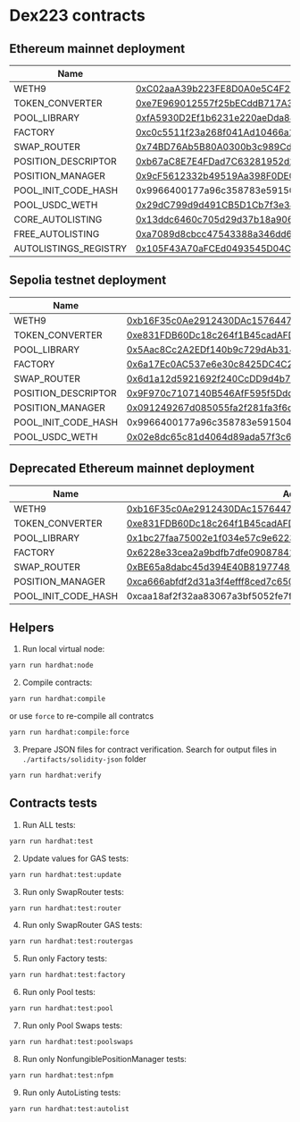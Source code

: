 # Dex223 contracts

## Ethereum mainnet deployment

| Name                | Address                                                                                                                    |
| ------------------- | -------------------------------------------------------------------------------------------------------------------------- |
| WETH9               | [0xC02aaA39b223FE8D0A0e5C4F27eAD9083C756Cc2](https://etherscan.io/address/0xC02aaA39b223FE8D0A0e5C4F27eAD9083C756Cc2#code) |
| TOKEN_CONVERTER     | [0xe7E969012557f25bECddB717A3aa2f4789ba9f9a](https://etherscan.io/address/0xe7E969012557f25bECddB717A3aa2f4789ba9f9a#code) |
| POOL_LIBRARY        | [0xfA5930D2Ef1b6231e220aeDda88E28C4E8F0F3a0](https://etherscan.io/address/0xfA5930D2Ef1b6231e220aeDda88E28C4E8F0F3a0#code) |
| FACTORY             | [0xc0c5511f23a268f041Ad10466a17b719942a8F1f](https://etherscan.io/address/0xc0c5511f23a268f041Ad10466a17b719942a8F1f#code) |
| SWAP_ROUTER         | [0x74BD76Ab5B80A0300b3c989CdaAC34D2984cEBde](https://etherscan.io/address/0x74BD76Ab5B80A0300b3c989CdaAC34D2984cEBde#code) |
| POSITION_DESCRIPTOR | [0xb67aC8E7E4FDad7C63281952d2e3A5a0912f4ca0](https://etherscan.io/address/0xb67aC8E7E4FDad7C63281952d2e3A5a0912f4ca0#code) |
| POSITION_MANAGER    | [0x9cF5612332b49519Aa398F0DE05d0a69D84124F1](https://etherscan.io/address/0x9cF5612332b49519Aa398F0DE05d0a69D84124F1#code) |
| POOL_INIT_CODE_HASH | 0x9966400177a96c358783e5915045e9e9f19d514dadb45a9e599b5f6295cbfd64                                                         |
| POOL_USDC_WETH      | [0x29dC799d9d491CB5D1Cb7f3e385aEDEa0D39f0dD](https://etherscan.io/address/0x29dC799d9d491CB5D1Cb7f3e385aEDEa0D39f0dD#code) |
| CORE_AUTOLISTING    | [0x13ddc6460c705d29d37b18a906c7fe69fa9e711d](https://etherscan.io/address/0x13ddc6460c705d29d37b18a906c7fe69fa9e711d)      |
| FREE_AUTOLISTING    | [0xa7089d8cbcc47543388a346dd6ebf0b05106a477](https://etherscan.io/address/0xa7089d8cbcc47543388a346dd6ebf0b05106a477)      |
| AUTOLISTINGS_REGISTRY | [0x105F43A70aFCEd0493545D04C1d5687DF4b3f48f](https://etherscan.io/address/0x105F43A70aFCEd0493545D04C1d5687DF4b3f48f)    |

## Sepolia testnet deployment

| Name                | Address                                                                                                                       |
|---------------------|-------------------------------------------------------------------------------------------------------------------------------|
| WETH9               | [0xb16F35c0Ae2912430DAc15764477E179D9B9EbEa](https://sepolia.etherscan.io/address/0xb16F35c0Ae2912430DAc15764477E179D9B9EbEa#code) |
| TOKEN_CONVERTER     | [0xe831FDB60Dc18c264f1B45cadAFD5f2f2993EE83](https://sepolia.etherscan.io/address/0xe831FDB60Dc18c264f1B45cadAFD5f2f2993EE83#code) |
| POOL_LIBRARY        | [0x5Aac8Cc2A2EDf140b9c729dAb31496B9F2a4b511](https://sepolia.etherscan.io/address/0x5Aac8Cc2A2EDf140b9c729dAb31496B9F2a4b511#code) |
| FACTORY             | [0x6a17Ec0AC537e6e30c8425DC4C253F7D5926E66B](https://sepolia.etherscan.io/address/0x6a17Ec0AC537e6e30c8425DC4C253F7D5926E66B#code) |
| SWAP_ROUTER         | [0x6d1a12d5921692f240CcDD9d4b7cAc2cCeD1BEd2](https://sepolia.etherscan.io/address/0x6d1a12d5921692f240CcDD9d4b7cAc2cCeD1BEd2#code) |
| POSITION_DESCRIPTOR | [0x9F970c7107140B546AfF595f5Ddd093d5460f131](https://sepolia.etherscan.io/address/0x9F970c7107140B546AfF595f5Ddd093d5460f131#code) |
| POSITION_MANAGER    | [0x091249267d085055fa2f281fa3f6c0cf4bf70bae](https://sepolia.etherscan.io/address/0x091249267d085055fa2f281fa3f6c0cf4bf70bae#code) |
| POOL_INIT_CODE_HASH | 0x9966400177a96c358783e5915045e9e9f19d514dadb45a9e599b5f6295cbfd64                                                        |
| POOL_USDC_WETH      | [0x02e8dc65c81d4064d89ada57f3c6880aa4f83c66](https://sepolia.etherscan.io/address/0x02e8dc65c81d4064d89ada57f3c6880aa4f83c66#code) |

## Deprecated Ethereum mainnet deployment

| Name                | Address                                                                                                                       |
|---------------------|-------------------------------------------------------------------------------------------------------------------------------|
| WETH9               | [0xb16F35c0Ae2912430DAc15764477E179D9B9EbEa](https://sepolia.etherscan.io/address/0xb16F35c0Ae2912430DAc15764477E179D9B9EbEa#code) |
| TOKEN_CONVERTER     | [0xe831FDB60Dc18c264f1B45cadAFD5f2f2993EE83](https://sepolia.etherscan.io/address/0xe831FDB60Dc18c264f1B45cadAFD5f2f2993EE83#code) |
| POOL_LIBRARY        | [0x1bc27faa75002e1f034e57c9e62236c2e0f7ed16](https://sepolia.etherscan.io/address/0x1bc27faa75002e1f034e57c9e62236c2e0f7ed16#code) |
| FACTORY             | [0x6228e33cea2a9bdfb7dfe09087841cb56f683f04](https://sepolia.etherscan.io/address/0x6228e33cea2a9bdfb7dfe09087841cb56f683f04#code) |
| SWAP_ROUTER         | [0xBE65a8dabc45d394E40B81977485096F4ee17558](https://sepolia.etherscan.io/address/0xBE65a8dabc45d394E40B81977485096F4ee17558#code) |
| POSITION_MANAGER    | [0xca666abfdf2d31a3f4efff8ced7c6504389e51ba](https://sepolia.etherscan.io/address/0xca666abfdf2d31a3f4efff8ced7c6504389e51ba#code) |
| POOL_INIT_CODE_HASH | 0xcaa18af2f32aa83067a3bf5052fe7f4e6025a374579f128fd30bff2c48511b61                                                        |


## Helpers

1. Run local virtual node:

```bash
yarn run hardhat:node
```

2. Compile contracts:

```bash
yarn run hardhat:compile
```

or use `force` to re-compile all contratcs

```bash
yarn run hardhat:compile:force
```

3. Prepare JSON files for contract verification.
   Search for output files in `./artifacts/solidity-json` folder

```bash
yarn run hardhat:verify
```

## Contracts tests

1. Run ALL tests:

```bash
yarn run hardhat:test
```

2. Update values for GAS tests:

```bash
yarn run hardhat:test:update
```

3. Run only SwapRouter tests:

```bash
yarn run hardhat:test:router
```

4. Run only SwapRouter GAS tests:

```bash
yarn run hardhat:test:routergas
```

5. Run only Factory tests:

```bash
yarn run hardhat:test:factory
```

6. Run only Pool tests:

```bash
yarn run hardhat:test:pool
```

7. Run only Pool Swaps tests:

```bash
yarn run hardhat:test:poolswaps
```

8. Run only NonfungiblePositionManager tests:

```bash
yarn run hardhat:test:nfpm
```

9. Run only AutoListing tests:

```bash
yarn run hardhat:test:autolist
```
